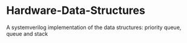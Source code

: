 # Hardware-Data-Structures
A systemverilog implementation of the data structures: priority queue, queue and stack

